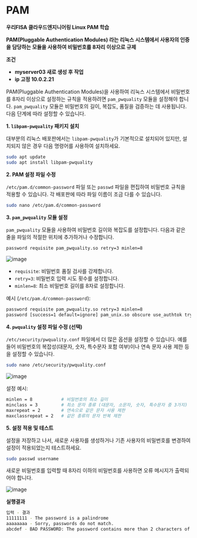 # PAM
**우리FISA 클라우드엔지니어링 Linux PAM 학습**

**PAM(Pluggable Authentication Modules) 라는 리눅스 시스템에서 사용자의 인증을 담당하는 모듈을 사용하여 비밀번호를 8자리 이상으로 규제**    

**조건**
- **myserver03 새로 생성 후 작업**
- **ip 고정 10.0.2.21**

PAM(Pluggable Authentication Modules)을 사용하여 리눅스 시스템에서 비밀번호를 8자리 이상으로 설정하는 규칙을 적용하려면 `pam_pwquality` 모듈을 설정해야 합니다. `pam_pwquality` 모듈은 비밀번호의 길이, 복잡도, 품질을 검증하는 데 사용됩니다. 다음 단계에 따라 설정할 수 있습니다.

**1. `libpam-pwquality` 패키지 설치**

대부분의 리눅스 배포판에서는 `libpam-pwquality`가 기본적으로 설치되어 있지만, 설치되지 않은 경우 다음 명령어를 사용하여 설치하세요.

```bash
sudo apt update
sudo apt install libpam-pwquality
```

**2. PAM 설정 파일 수정**

`/etc/pam.d/common-password` 파일 또는 `passwd` 파일을 편집하여 비밀번호 규칙을 적용할 수 있습니다. 각 배포판에 따라 파일 이름이 조금 다를 수 있습니다.

```bash
sudo nano /etc/pam.d/common-password
```

**3. `pam_pwquality` 모듈 설정**

`pam_pwquality` 모듈을 사용하여 비밀번호 길이와 복잡도를 설정합니다. 다음과 같은 줄을 파일의 적절한 위치에 추가하거나 수정합니다.

```bash
password requisite pam_pwquality.so retry=3 minlen=8
```

![image](https://github.com/user-attachments/assets/e3e763eb-fc98-482e-8e83-b968b44cb654)


- `requisite`: 비밀번호 품질 검사를 강제합니다.
- `retry=3`: 비밀번호 입력 시도 횟수를 설정합니다.
- `minlen=8`: 최소 비밀번호 길이를 8자로 설정합니다.

예시 (`/etc/pam.d/common-password`):

```bash
password requisite pam_pwquality.so retry=3 minlen=8
password [success=1 default=ignore] pam_unix.so obscure use_authtok try_first_pass sha512
```

**4. `pwquality` 설정 파일 수정 (선택)**

`/etc/security/pwquality.conf` 파일에서 더 많은 옵션을 설정할 수 있습니다. 예를 들어 비밀번호의 복잡성(대문자, 숫자, 특수문자 포함 여부)이나 연속 문자 사용 제한 등을 설정할 수 있습니다.

```bash
sudo nano /etc/security/pwquality.conf
```

![image](https://github.com/user-attachments/assets/f08325b2-c0cf-4bc6-8233-91c1e0eae15d)


설정 예시:

```bash
minlen = 8           # 비밀번호의 최소 길이
minclass = 3         # 최소 문자 종류 (대문자, 소문자, 숫자, 특수문자 중 3가지)
maxrepeat = 2        # 연속으로 같은 문자 사용 제한
maxclassrepeat = 2   # 같은 종류의 문자 반복 제한
```

**5. 설정 적용 및 테스트**

설정을 저장하고 나서, 새로운 사용자를 생성하거나 기존 사용자의 비밀번호를 변경하여 설정이 적용되었는지 테스트하세요.

```bash
sudo passwd username
```

새로운 비밀번호를 입력할 때 8자리 이하의 비밀번호를 사용하면 오류 메시지가 출력되어야 합니다.

![image](https://github.com/user-attachments/assets/154f41e2-3370-4511-b6a1-afd565e32517)

**실행결과**

```bash
입력 - 결과
11111111 - The password is a palindrome
aaaaaaaa - Sorry, passwords do not match.
abcdef - BAD PASSWORD: The password contains more than 2 characters of the same class consecutively
```
